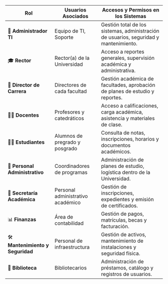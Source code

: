 | **Rol**                          | **Usuarios Asociados**            | **Accesos y Permisos en los Sistemas**                                                |
| -------------------------------- | --------------------------------- | ------------------------------------------------------------------------------------- |
| 📌 **Administrador TI**          | Equipo de TI, Soporte             | Gestión total de los sistemas, administración de usuarios, seguridad y mantenimiento. |
| 🎓 **Rector**                    | Rector(a) de la Universidad       | Acceso a reportes generales, supervisión académica y administrativa.                  |
| 📖 **Director de Carrera**       | Directores de cada facultad       | Gestión académica de facultades, aprobación de planes de estudio y reportes.          |
| 👨‍🏫 **Docentes**               | Profesores y catedráticos         | Acceso a calificaciones, carga académica, asistencia y materiales de clase.           |
| 🧑‍🎓 **Estudiantes**            | Alumnos de pregrado y posgrado    | Consulta de notas, inscripciones, horarios y documentos académicos.                   |
| 📑 **Personal Administrativo**   | Coordinadores de programas        | Administración de planes de estudio, logística dentro de la Universidad.              |
| 🏫 **Secretaría Académica**      | Personal administrativo académico | Gestión de inscripciones, expedientes y emisión de certificados.                      |
| 📊 **Finanzas**                  | Área de contabilidad              | Gestión de pagos, matrículas, becas y facturación.                                    |
| 🛠 **Mantenimiento y Seguridad** | Personal de infraestructura       | Gestión de activos, mantenimiento de instalaciones y seguridad física.                |
| 📌 **Biblioteca**                | Bibliotecarios                    | Administración de préstamos, catálogo y registros de usuarios.                        |
